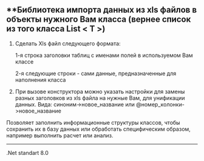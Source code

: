 **Библиотека импорта данных из xls файлов в объекты нужного Вам класса (вернее список из того класса List < T >) 
---
1. Сделать Xls файл следующего формата:
   
    1-я строка заголовки таблиц с именами полей в используемом Вам классе
   
    2-я следующие строки - сами данные, предназначенные для наполнения класса 
   

3. При вызове конструктора можно указать настройки для замены разных заголовков из xls файла на нужные Вам, для унификации данных.
   Вида: синоним->новое_название или @номер_колонки->новое_название
   


Позволяет заполнить информационные структуры классов, чтобы сохранить их в базу данных или обработать специфическим образом, например выполнить расчет или анализ.

---

.Net standart 8.0
